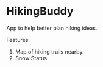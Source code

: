 # HikingBuddy
App to help better plan hiking ideas.

Features:
1. Map of hiking trails nearby.
2. Snow Status
